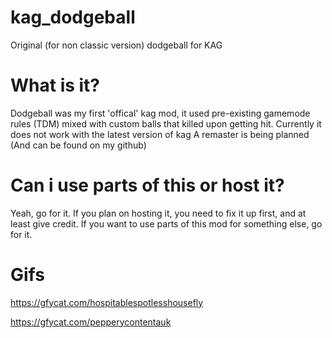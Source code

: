 # kag_dodgeball
Original (for non classic version) dodgeball for KAG

# What is it?
Dodgeball was my first 'offical' kag mod, it used pre-existing gamemode rules (TDM) mixed with custom balls that killed upon getting hit.
Currently it does not work with the latest version of kag
A remaster is being planned (And can be found on my github)

# Can i use parts of this or host it?
Yeah, go for it. If you plan on hosting it, you need to fix it up first, and at least give credit.
If you want to use parts of this mod for something else, go for it.

# Gifs
https://gfycat.com/hospitablespotlesshousefly

https://gfycat.com/pepperycontentauk

